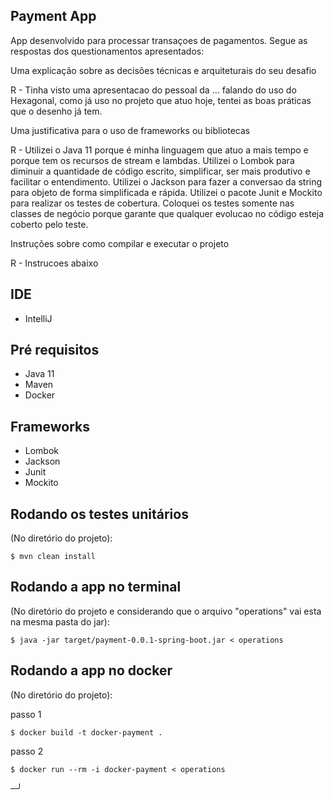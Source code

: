 ## Payment App

App desenvolvido para processar transaçoes de pagamentos.
Segue as respostas dos questionamentos apresentados:

Uma explicação sobre as decisões técnicas e arquiteturais do seu desafio

R - Tinha visto uma apresentacao do pessoal da ... falando do uso do Hexagonal, como já uso
no projeto que atuo hoje, tentei as boas práticas que o desenho já tem.

Uma justificativa para o uso de frameworks ou bibliotecas

R - Utilizei o Java 11 porque é minha linguagem que atuo a mais tempo e porque tem os recursos de stream e lambdas.
Utilizei o Lombok para diminuir a quantidade de código escrito, simplificar, ser mais produtivo e facilitar o entendimento.
Utilizei o Jackson para fazer a conversao da string para objeto de forma simplificada e rápida.
Utilizei o pacote Junit e Mockito para realizar os testes de cobertura. Coloquei os testes somente nas classes de negócio porque
garante que qualquer evolucao no código esteja coberto pelo teste.

Instruções sobre como compilar e executar o projeto

R - Instrucoes abaixo

## IDE
- IntelliJ

## Pré requisitos
- Java 11
- Maven
- Docker

## Frameworks
- Lombok
- Jackson
- Junit
- Mockito

## Rodando os testes unitários

(No diretório do projeto):
```shell
$ mvn clean install
```

## Rodando a app no terminal

(No diretório do projeto e considerando que o arquivo "operations" vai esta na mesma pasta do jar):
```shell
$ java -jar target/payment-0.0.1-spring-boot.jar < operations
```

## Rodando a app no docker

(No diretório do projeto):

passo 1
```shell
$ docker build -t docker-payment .
```

passo 2
```shell
$ docker run --rm -i docker-payment < operations
```

─╯
